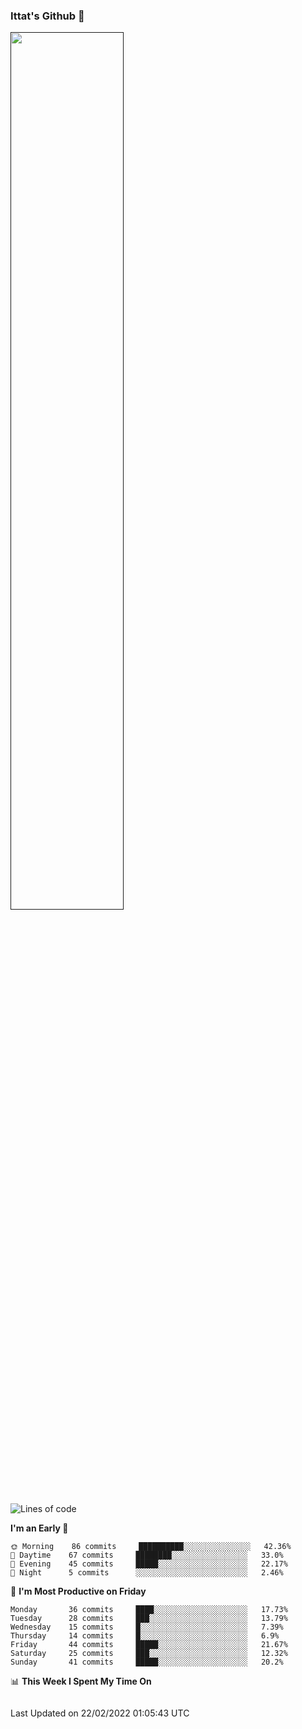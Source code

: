 ### Ittat's Github 👋

<a href="">
  <img align="center" src="https://github-readme-stats.vercel.app/api?username=ittat&hide_border=true&show_icons=true&count_private=true&theme=graywhite"  width="60%"/>
</a>


<!--START_SECTION:waka-->
![Lines of code](https://img.shields.io/badge/From%20Hello%20World%20I%27ve%20Written-552%20Thousand%20lines%20of%20code-blue)

**I'm an Early 🐤** 

```text
🌞 Morning    86 commits     ██████████░░░░░░░░░░░░░░░   42.36% 
🌆 Daytime    67 commits     ████████░░░░░░░░░░░░░░░░░   33.0% 
🌃 Evening    45 commits     █████░░░░░░░░░░░░░░░░░░░░   22.17% 
🌙 Night      5 commits      ░░░░░░░░░░░░░░░░░░░░░░░░░   2.46%

```
📅 **I'm Most Productive on Friday** 

```text
Monday       36 commits     ████░░░░░░░░░░░░░░░░░░░░░   17.73% 
Tuesday      28 commits     ███░░░░░░░░░░░░░░░░░░░░░░   13.79% 
Wednesday    15 commits     █░░░░░░░░░░░░░░░░░░░░░░░░   7.39% 
Thursday     14 commits     █░░░░░░░░░░░░░░░░░░░░░░░░   6.9% 
Friday       44 commits     █████░░░░░░░░░░░░░░░░░░░░   21.67% 
Saturday     25 commits     ███░░░░░░░░░░░░░░░░░░░░░░   12.32% 
Sunday       41 commits     █████░░░░░░░░░░░░░░░░░░░░   20.2%

```


📊 **This Week I Spent My Time On** 

```text
```


 Last Updated on 22/02/2022 01:05:43 UTC
<!--END_SECTION:waka-->



<!--
**ittat/ittat** is a ✨ _special_ ✨ repository because its `README.md` (this file) appears on your GitHub profile.

Here are some ideas to get you started:

- 🔭 I’m currently working on ...
- 🌱 I’m currently learning ...
- 👯 I’m looking to collaborate on ...
- 🤔 I’m looking for help with ...
- 💬 Ask me about ...
- 📫 How to reach me: ...
- 😄 Pronouns: ...
- ⚡ Fun fact: ...

    technologies: {
        mobileApp: ["Android App"],
        frontEnd: {
            js: ["Vue", "Nuxt"],
            css: ["materialize", "vuetify", "bootstrap"]
        },
        backEnd: {
            js: ["node", "express", "SuiteScript"],
            python: ["flask"]
        },
        devOps: ["AWS", "Docker🐳", "Route53", "Nginx"],
        databases: ["mongo", "MySql", "sqlite"],
        misc: ["Firebase", "Socket.IO", "selenium", "open-cv", "php", "SuiteApp"]
    },
-->
